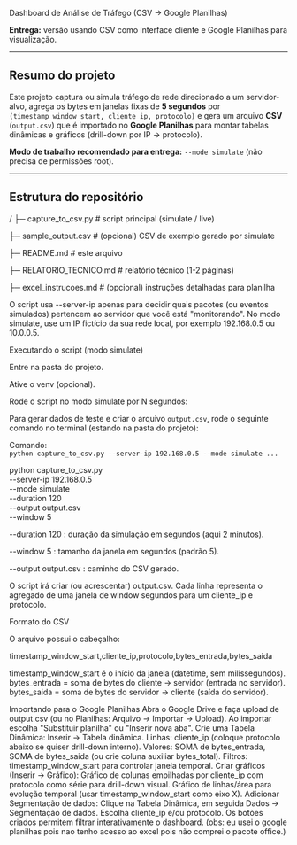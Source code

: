  Dashboard de Análise de Tráfego (CSV → Google Planilhas)

**Entrega:** versão usando CSV como interface cliente e Google Planilhas para visualização.

---

## Resumo do projeto
Este projeto captura ou simula tráfego de rede direcionado a um servidor-alvo, agrega os bytes em janelas fixas de **5 segundos** por `(timestamp_window_start, cliente_ip, protocolo)` e gera um arquivo **CSV** (`output.csv`) que é importado no **Google Planilhas** para montar tabelas dinâmicas e gráficos (drill-down por IP → protocolo).

**Modo de trabalho recomendado para entrega:** `--mode simulate` (não precisa de permissões root).  

---

## Estrutura do repositório
/
├─ capture_to_csv.py # script principal (simulate / live)

├─ sample_output.csv # (opcional) CSV de exemplo gerado por simulate

├─ README.md # este arquivo

├─ RELATORIO_TECNICO.md # relatório técnico (1-2 páginas)

├─ excel_instrucoes.md # (opcional) instruções detalhadas para planilha

O script usa --server-ip apenas para decidir quais pacotes (ou eventos simulados) pertencem ao servidor que você está "monitorando".
No modo simulate, use um IP fictício da sua rede local, por exemplo 192.168.0.5 ou 10.0.0.5.

Executando o script (modo simulate)

Entre na pasta do projeto.

Ative o venv (opcional).

Rode o script no modo simulate por N segundos:

Para gerar dados de teste e criar o arquivo `output.csv`, rode o seguinte comando no terminal (estando na pasta do projeto):

Comando:  
`python capture_to_csv.py --server-ip 192.168.0.5 --mode simulate ...`

python capture_to_csv.py \
  --server-ip 192.168.0.5 \
  --mode simulate \
  --duration 120 \
  --output output.csv \
  --window 5


--duration 120 : duração da simulação em segundos (aqui 2 minutos).

--window 5 : tamanho da janela em segundos (padrão 5).

--output output.csv : caminho do CSV gerado.

O script irá criar (ou acrescentar) output.csv. Cada linha representa o agregado de uma janela de window segundos para um cliente_ip e protocolo.

Formato do CSV

O arquivo possui o cabeçalho:

timestamp_window_start,cliente_ip,protocolo,bytes_entrada,bytes_saida

timestamp_window_start é o início da janela (datetime, sem milissegundos).
bytes_entrada = soma de bytes do cliente → servidor (entrada no servidor).
bytes_saida = soma de bytes do servidor → cliente (saída do servidor).

Importando para o Google Planilhas
Abra o Google Drive e faça upload de output.csv (ou no Planilhas: Arquivo → Importar → Upload).
Ao importar escolha "Substituir planilha" ou "Inserir nova aba".
Crie uma Tabela Dinâmica:
Inserir → Tabela dinâmica.
Linhas: cliente_ip (coloque protocolo abaixo se quiser drill-down interno).
Valores: SOMA de bytes_entrada, SOMA de bytes_saida (ou crie coluna auxiliar bytes_total).
Filtros: timestamp_window_start para controlar janela temporal.
Criar gráficos (Inserir → Gráfico):
Gráfico de colunas empilhadas por cliente_ip com protocolo como série para drill-down visual.
Gráfico de linhas/área para evolução temporal (usar timestamp_window_start como eixo X).
Adicionar Segmentação de dados:
Clique na Tabela Dinâmica, em seguida Dados → Segmentação de dados.
Escolha cliente_ip e/ou protocolo. Os botões criados permitem filtrar interativamente o dashboard.
(obs: eu usei o google planilhas pois nao tenho acesso ao excel pois não comprei o pacote office.)
